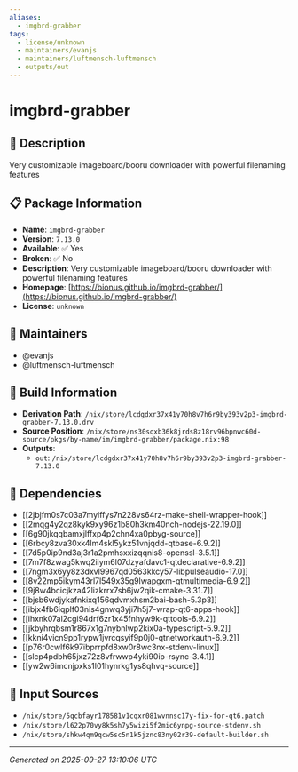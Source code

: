 ```yaml
---
aliases:
  - imgbrd-grabber
tags:
  - license/unknown
  - maintainers/evanjs
  - maintainers/luftmensch-luftmensch
  - outputs/out
---
```


# imgbrd-grabber

## 📝 Description

Very customizable imageboard/booru downloader with powerful filenaming features

## 📋 Package Information

- **Name**: `imgbrd-grabber`
- **Version**: `7.13.0`
- **Available**: ✅ Yes
- **Broken**: ✅ No
- **Description**: Very customizable imageboard/booru downloader with powerful filenaming features
- **Homepage**: [https://bionus.github.io/imgbrd-grabber/](https://bionus.github.io/imgbrd-grabber/)
- **License**: `unknown`
## 👥 Maintainers

- @evanjs
- @luftmensch-luftmensch


## 🔧 Build Information

- **Derivation Path**: `/nix/store/lcdgdxr37x41y70h8v7h6r9by393v2p3-imgbrd-grabber-7.13.0.drv`
- **Source Position**: `/nix/store/ns30sqxb36k8jrds8z18rv96bpnwc60d-source/pkgs/by-name/im/imgbrd-grabber/package.nix:98`
- **Outputs**:
  - `out`:  `/nix/store/lcdgdxr37x41y70h8v7h6r9by393v2p3-imgbrd-grabber-7.13.0`

## 🔗 Dependencies

- [[2jbjfm0s7c03a7mylffys7n228vs64rz-make-shell-wrapper-hook]]
- [[2mqg4y2qz8kyk9xy96z1b80h3km40nch-nodejs-22.19.0]]
- [[6g90jkqqbamxjlffxp4p2chn4xa0pbyg-source]]
- [[6rbcy8zva30xk4lm4skl5ykz51vnjqdd-qtbase-6.9.2]]
- [[7d5p0ip9nd3aj3r1a2pmhsxxizqqnis8-openssl-3.5.1]]
- [[7m7f8zwag5kwq2iiym6l07dzyafdavc1-qtdeclarative-6.9.2]]
- [[7ngm3x6yy8z3dxvl9967qd0563kkcy57-libpulseaudio-17.0]]
- [[8v22mp5ikym43rl7l549x35g9lwapgxm-qtmultimedia-6.9.2]]
- [[9j8w4bcicjkza42lizkrrx7sb6jw2qik-cmake-3.31.7]]
- [[bjsb6wdjykafnkixq156qdvmxhsm2bai-bash-5.3p3]]
- [[ibjx4fb6iqplf03nis4gnwq3yji7h5j7-wrap-qt6-apps-hook]]
- [[ihxnk07al2cgi94drf6zr1x45fnhyw9k-qttools-6.9.2]]
- [[jkbyhrqbsm1r867x1g7nybnlwp2kix0a-typescript-5.9.2]]
- [[kkni4vicn9pp1rypw1jvrcqsyif9p0j0-qtnetworkauth-6.9.2]]
- [[p76r0cwlf6k97ibprrpfd8xw0r8wc3nx-stdenv-linux]]
- [[slcp4pdbh65jxz72z8vfrwwp4yki90ip-rsync-3.4.1]]
- [[yw2w6imcnjpxks1l01hynrkg1ys8qhvq-source]]

## 📁 Input Sources

- `/nix/store/5qcbfayr178581v1cqxr081wvnnsc17y-fix-for-qt6.patch`
- `/nix/store/l622p70vy8k5sh7y5wizi5f2mic6ynpg-source-stdenv.sh`
- `/nix/store/shkw4qm9qcw5sc5n1k5jznc83ny02r39-default-builder.sh`

---
*Generated on 2025-09-27 13:10:06 UTC*
